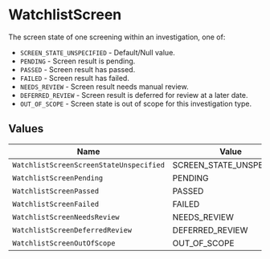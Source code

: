 # WatchlistScreen

The screen state of one screening within an investigation, one of:
- `SCREEN_STATE_UNSPECIFIED` - Default/Null value.
- `PENDING` - Screen result is pending.
- `PASSED` - Screen result has passed.
- `FAILED` - Screen result has failed.
- `NEEDS_REVIEW` - Screen result needs manual review.
- `DEFERRED_REVIEW` - Screen result is deferred for review at a later date.
- `OUT_OF_SCOPE` - Screen state is out of scope for this investigation type.


## Values

| Name                                    | Value                                   |
| --------------------------------------- | --------------------------------------- |
| `WatchlistScreenScreenStateUnspecified` | SCREEN_STATE_UNSPECIFIED                |
| `WatchlistScreenPending`                | PENDING                                 |
| `WatchlistScreenPassed`                 | PASSED                                  |
| `WatchlistScreenFailed`                 | FAILED                                  |
| `WatchlistScreenNeedsReview`            | NEEDS_REVIEW                            |
| `WatchlistScreenDeferredReview`         | DEFERRED_REVIEW                         |
| `WatchlistScreenOutOfScope`             | OUT_OF_SCOPE                            |